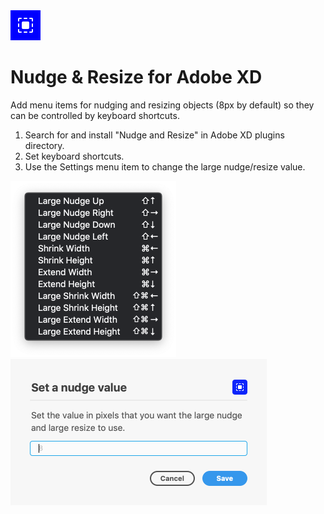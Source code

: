 <img src="./images/nudge-and-resize-icon@2x.png" width="48px" alt="">

# Nudge & Resize for Adobe XD
Add menu items for nudging and resizing objects (8px by default) so they can be controlled by keyboard shortcuts.

1. Search for and install "Nudge and Resize" in Adobe XD plugins directory.
2. Set keyboard shortcuts.
3. Use the Settings menu item to change the large nudge/resize value.

<img src="./images/shortcuts@2x.png" width="265px" alt="Keyboard shortcuts">
<img src="./images/settings@2x.png" width="410px" alt="Settings screenshot">
